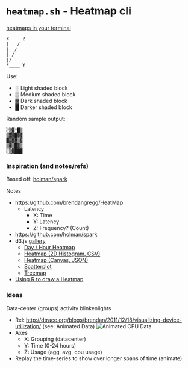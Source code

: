 # `heatmap.sh` - Heatmap cli

[heatmaps in your terminal](http://en.wikipedia.org/wiki/Heat_map)

```
X     Z
|   /
|  /
| /
|/
*____ Y
```

Use:

*  ░ Light shaded block
*  ▒ Medium shaded block
*  ▓ Dark shaded block
*  █ Darker shaded block

Random sample output:

```
░▒▓░█▒
▒▓▓█▓▓
█▓▓▓▒▓
▒▓▒█▓▒
░▒▓███
```


### Inspiration (and notes/refs)

Based off: [holman/spark](https://github.com/holman/spark)

Notes

*  https://github.com/brendangregg/HeatMap
   *  Latency
      *  X: Time
      *  Y: Latency
      *  Z: Frequency? (Count)
*  https://github.com/holman/spark
*  d3.js [gallery](https://github.com/mbostock/d3/wiki/Gallery)
   *  [Day / Hour Heatmap](http://bl.ocks.org/tjdecke/5558084)
   *  [Heatmap (2D Histogram, CSV)](http://bl.ocks.org/mbostock/3202354)
   *  [Heatmap (Canvas, JSON)](http://bl.ocks.org/mbostock/3074470)
   *  [Scatterplot](http://bl.ocks.org/mbostock/3887118)
   *  [Treemap](http://bl.ocks.org/mbostock/4063582)
*  [Using R to draw a Heatmap](http://www2.warwick.ac.uk/fac/sci/moac/people/students/peter_cock/r/heatmap)


### Ideas

Data-center (groups) activity blinkenlights

*  Rel: http://dtrace.org/blogs/brendan/2011/12/18/visualizing-device-utilization/ (see: Animated Data)
![Animated CPU Data](http://dtrace.org/blogs/brendan/files/2011/12/cpu-animated-600.gif)
*  Axes
   *  X: Grouping (datacenter)
   *  Y: Time (0-24 hours)
   *  Z: Usage (agg, avg, cpu usage)
*  Replay the time-series to show over longer spans of time (animate)
